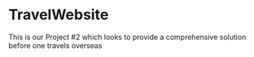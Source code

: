 # TravelWebsite
This is our Project #2 which looks to provide a comprehensive solution before one travels overseas
